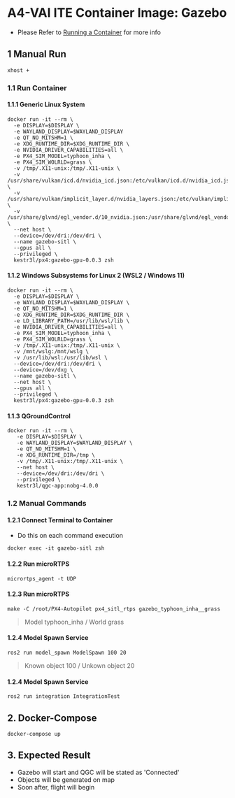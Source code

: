 # A4-VAI ITE Container Image: Gazebo

- Please Refer to [Running a Container](/docs/runContainer.md) for more info

## 1 Manual Run

```shell
xhost +
```

### 1.1 Run Container

#### 1.1.1 Generic Linux System

```shell
docker run -it --rm \
  -e DISPLAY=$DISPLAY \
  -e WAYLAND_DISPLAY=$WAYLAND_DISPLAY
  -e QT_NO_MITSHM=1 \
  -e XDG_RUNTIME_DIR=$XDG_RUNTIME_DIR \
  -e NVIDIA_DRIVER_CAPABILITIES=all \
  -e PX4_SIM_MODEL=typhoon_inha \
  -e PX4_SIM_WOLRLD=grass \
  -v /tmp/.X11-unix:/tmp/.X11-unix \
  -v /usr/share/vulkan/icd.d/nvidia_icd.json:/etc/vulkan/icd.d/nvidia_icd.json \
  -v /usr/share/vulkan/implicit_layer.d/nvidia_layers.json:/etc/vulkan/implicit_layer.d/nvidia_layers.json \
  -v /usr/share/glvnd/egl_vendor.d/10_nvidia.json:/usr/share/glvnd/egl_vendor.d/10_nvidia.json \
  --net host \
  --device=/dev/dri:/dev/dri \
  --name gazebo-sitl \
  --gpus all \
  --privileged \
  kestr3l/px4:gazebo-gpu-0.0.3 zsh
```

#### 1.1.2 Windows Subsystems for Linux 2 (WSL2 / Windows 11)

```shell
docker run -it --rm \
  -e DISPLAY=$DISPLAY \
  -e WAYLAND_DISPLAY=$WAYLAND_DISPLAY \
  -e QT_NO_MITSHM=1 \
  -e XDG_RUNTIME_DIR=$XDG_RUNTIME_DIR \
  -e LD_LIBRARY_PATH=/usr/lib/wsl/lib \
  -e NVIDIA_DRIVER_CAPABILITIES=all \
  -e PX4_SIM_MODEL=typhoon_inha \
  -e PX4_SIM_WOLRLD=grass \
  -v /tmp/.X11-unix:/tmp/.X11-unix \
  -v /mnt/wslg:/mnt/wslg \
  -v /usr/lib/wsl:/usr/lib/wsl \
  --device=/dev/dri:/dev/dri \
  --device=/dev/dxg \
  --name gazebo-sitl \
  --net host \
  --gpus all \
  --privileged \
  kestr3l/px4:gazebo-gpu-0.0.3 zsh
```

#### 1.1.3 QGroundControl

```shell
docker run -it --rm \
   -e DISPLAY=$DISPLAY \
   -e WAYLAND_DISPLAY=$WAYLAND_DISPLAY \
   -e QT_NO_MITSHM=1 \
   -e XDG_RUNTIME_DIR=/tmp \
   -v /tmp/.X11-unix:/tmp/.X11-unix \
   --net host \
   --device=/dev/dri:/dev/dri \
   --privileged \
   kestr3l/qgc-app:nobg-4.0.0
```

### 1.2 Manual Commands

#### 1.2.1 Connect Terminal to Container

- Do this on each command execution

```shell
docker exec -it gazebo-sitl zsh
```

#### 1.2.2 Run microRTPS

```shell
micrortps_agent -t UDP
```

#### 1.2.3 Run microRTPS

```shell
make -C /root/PX4-Autopilot px4_sitl_rtps gazebo_typhoon_inha__grass
```

> Model typhoon_inha / World grass

#### 1.2.4 Model Spawn Service

```shell
ros2 run model_spawn ModelSpawn 100 20
```

> Known object 100 / Unkown object 20

#### 1.2.4 Model Spawn Service

```shell
ros2 run integration IntegrationTest
```

## 2. Docker-Compose

```shell
docker-compose up
```

## 3. Expected Result

- Gazebo will start and QGC will be stated as 'Connected'
- Objects will be generated on map
- Soon after, flight will begin